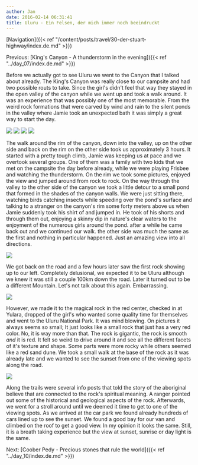 ```yaml
---
author: Jan
date: 2016-02-14 06:31:41
title: Uluru - Ein Felsen, der mich immer noch beeindruckt
---
```


[Navigation]({{< ref "/content/posts/travel/30-der-stuart-highway/index.de.md" >}})

Previous: [King's Canyon - A thunderstorm in the evening]({{< ref "../day_07/index.de.md" >}})

Before we actually got to see Uluru we went to the Canyon that I talked about
already. The King's Canyon was really close to our campsite and had two
possible routs to take. Since the girl's didn't feel that way they stayed in
the open valley of the canyon while we went up and took a walk around. It was
an experience that was possibly one of the most memorable. From the weird rock
formations that were carved by wind and rain to the silent ponds in the valley
where Jamie took an unexpected bath it was simply a great way to start the day.

![](images/jamie1.jpg)
![](images/jamie2.jpg)
![](images/tree.jpg)
![](images/jan.jpg)

The walk around the rim of the canyon, down into the valley, up on the other
side and back on the rim on the other side took us approximately 3 hours. It
started with a pretty tough climb, Jamie was keeping us at pace and we overtook
several groups. One of them was a family with two kids that we met on the
campsite the day before already, while we were playing Frisbee and watching the
thunderstorm. On the rim we took some pictures, enjoyed the view and jumped
around from rock to rock. On the way through the valley to the other side of
the canyon we took a little detour to a small pond that formed in the shades of
the canyon walls. We were just sitting there, watching birds catching insects
while speeding over the pond's surface and talking to a stranger on the
canyon's rim some forty meters above us when Jamie suddenly took his shirt of
and jumped in. He took of his shorts and through them out, enjoying a skinny
dip in nature's clear waters to the enjoyment of the numerous girls around the
pond. after a while he came back out and we continued our walk. the other side
was much the same as the first and nothing in particular happened. Just an
amazing view into all directions.

![](images/swim.jpg)

We got back on the road and a few hours later saw the first rock showing up to
our left. Completely delusional, we expected it to be Uluru although we knew it
was still a couple 100km down the road. Later it turned out to be a different
Mountain. Let's not talk about this again. Embarrassing.

![](images/two.jpg)

However, we made it to the magical rock in the red center, checked in at
Yulara, dropped of the girl's who wanted some quality time for themselves and
went to the Uluru National Park. It was mind blowing. On pictures it always
seems so small; It just looks like a small rock that just has a very red color.
No, it is way more than that. The rock is gigantic, the rock is smooth _and_ it
is red. It felt so weird to drive around it and see all the different facets of
it's texture and shape. Some parts were more rocky while others seemed like a
red sand dune. We took a small walk at the base of the rock as it was already
late and we wanted to see the sunset from one of the viewing spots along the
road.

![](images/uluru.jpg)

Along the trails were several info posts that told the story of the aboriginal
believe that are connected to the rock's spiritual meaning. A ranger pointed
out some of the historical and geological aspects of the rock. Afterwards, we
went for a stroll around until we deemed it time to get to one of the viewing
spots. As we arrived at the car park we found already hundreds of cars lined up
to see the sunset. We found a good bay for our van and climbed on the roof to
get a good view. In my opinion it looks the same. Still, it is a breath taking
experience but the view at sunset, sunrise or day light is the same.

Next: [Coober Pedy - Precious stones that rule the world]({{< ref "../day_10/index.de.md" >}})
